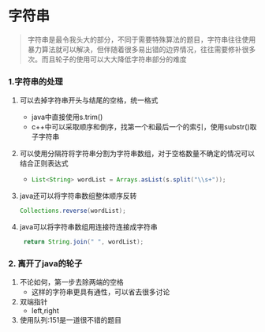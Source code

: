 # 字符串

> 字符串是最令我头大的部分，不同于需要特殊算法的题目，字符串往往使用暴力算法就可以解决，但伴随着很多易出错的边界情况，往往需要修补很多次。而且轮子的使用可以大大降低字符串部分的难度

### 1.字符串的处理

1. 可以去掉字符串开头与结尾的空格，统一格式
   * java中直接使用s.trim()
   * c++中可以采取顺序和倒序，找第一个和最后一个的索引，使用substr()取子字符串

2. 可以使用分隔符将字符串分割为字符串数组，对于空格数量不确定的情况可以结合正则表达式

   * ```java
     List<String> wordList = Arrays.asList(s.split("\\s+"));
     ```

3. java还可以将字符串数组整体顺序反转

   ```java
   Collections.reverse(wordList);
   ```

4. java可以将字符串数组用连接符连接成字符串

   ```java
    return String.join(" ", wordList);
   ```

### 2. 离开了java的轮子

1. 不论如何，第一步去除两端的空格
   * 这样的字符串更具有通性，可以省去很多讨论
2. 双端指针
   * left,right
3. 使用队列:151是一道很不错的题目


